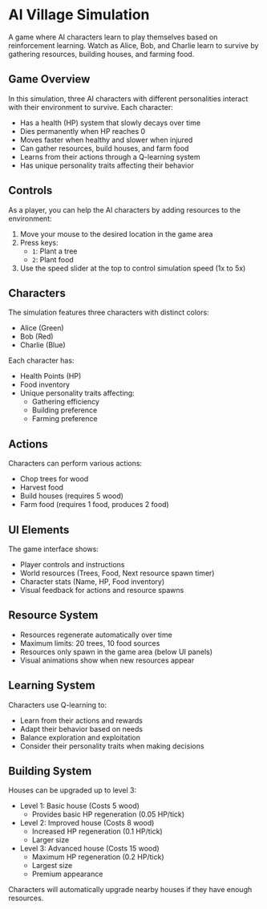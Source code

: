 # AI Village Simulation

A game where AI characters learn to play themselves based on reinforcement learning. Watch as Alice, Bob, and Charlie learn to survive by gathering resources, building houses, and farming food.

## Game Overview

In this simulation, three AI characters with different personalities interact with their environment to survive. Each character:
- Has a health (HP) system that slowly decays over time
- Dies permanently when HP reaches 0
- Moves faster when healthy and slower when injured
- Can gather resources, build houses, and farm food
- Learns from their actions through a Q-learning system
- Has unique personality traits affecting their behavior

## Controls

As a player, you can help the AI characters by adding resources to the environment:
1. Move your mouse to the desired location in the game area
2. Press keys:
   - `1`: Plant a tree
   - `2`: Plant food
3. Use the speed slider at the top to control simulation speed (1x to 5x)

## Characters

The simulation features three characters with distinct colors:
- Alice (Green)
- Bob (Red)
- Charlie (Blue)

Each character has:
- Health Points (HP)
- Food inventory
- Unique personality traits affecting:
  - Gathering efficiency
  - Building preference
  - Farming preference

## Actions

Characters can perform various actions:
- Chop trees for wood
- Harvest food
- Build houses (requires 5 wood)
- Farm food (requires 1 food, produces 2 food)

## UI Elements

The game interface shows:
- Player controls and instructions
- World resources (Trees, Food, Next resource spawn timer)
- Character stats (Name, HP, Food inventory)
- Visual feedback for actions and resource spawns

## Resource System

- Resources regenerate automatically over time
- Maximum limits: 20 trees, 10 food sources
- Resources only spawn in the game area (below UI panels)
- Visual animations show when new resources appear

## Learning System

Characters use Q-learning to:
- Learn from their actions and rewards
- Adapt their behavior based on needs
- Balance exploration and exploitation
- Consider their personality traits when making decisions

## Building System

Houses can be upgraded up to level 3:
- Level 1: Basic house (Costs 5 wood)
  - Provides basic HP regeneration (0.05 HP/tick)
- Level 2: Improved house (Costs 8 wood)
  - Increased HP regeneration (0.1 HP/tick)
  - Larger size
- Level 3: Advanced house (Costs 15 wood)
  - Maximum HP regeneration (0.2 HP/tick)
  - Largest size
  - Premium appearance

Characters will automatically upgrade nearby houses if they have enough resources.
